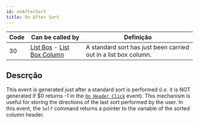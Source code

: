 ```yaml
---
id: onAfterSort
title: On After Sort
---
```


| Code | Can be called by                                                                                                  | Definição                                                       |
| ---- | ----------------------------------------------------------------------------------------------------------------- | --------------------------------------------------------------- |
| 30   | [List Box](FormObjects/listbox_overview.md) - [List Box Column](FormObjects/listbox_overview.md#list-box-columns) | A standard sort has just been carried out in a list box column. |


## Descrção

This event is generated just after a standard sort is performed (*i.e.* it is NOT generated if $0 returns -1 in the [`On Header Click`](onHeaderClick.md) event). This mechanism is useful for storing the directions of the last sort performed by the user. In this event, the `Self` command returns a pointer to the variable of the sorted column header.
